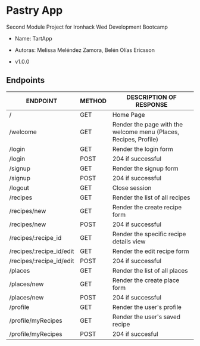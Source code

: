 
# Pastry App

Second Module Project for Ironhack Wed Development Bootcamp

- Name: TartApp

- Autoras: Melissa Meléndez Zamora, Belén Olías Ericsson

- v1.0.0



## Endpoints


| ENDPOINT                  | METHOD |  DESCRIPTION OF RESPONSE                                           |
|---------------------------|--------|--------------------------------------------------------------------|
| /                         | GET    | Home Page                                                          |
| /welcome                  | GET    | Render the page with the welcome menu \(Places, Recipes, Profile\) |
| /login                    | GET    | Render the login form                                              |
| /login                    | POST   | 204 if successful                                                  |
| /signup                   | GET    | Render the signup form                                             |
| /signup                   | POST   | 204 if successful                                                  |
| /logout                   | GET    | Close session                                                      |
| /recipes                  | GET    | Render the list of all recipes                                     |
| /recipes/new              | GET    | Render the create recipe form                                      |
| /recipes/new              | POST   | 204 if successful                                                  |
| /recipes/:recipe\_id      | GET    | Render the specific recipe details view                            |
| /recipes/:recipe\_id/edit | GET    | Render the edit recipe form                                        |
| /recipes/:recipe\_id/edit | POST   | 204 if successful                                                  |
| /places                   | GET    | Render the list of all places                                      |
| /places/new               | GET    | Render the create place form                                       |
| /places/new               | POST   | 204 if successful                                                  |
| /profile                  | GET    | Render the user's profile                                          |
| /profile/myRecipes        | GET    | Render the user's saved recipe                                     |
| /profile/myRecipes        | POST   | 204 if succesful                                                   |


 
